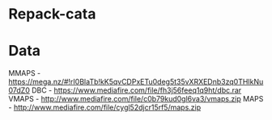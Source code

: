 # Repack-cata

# Data
MMAPS	- https://mega.nz/#!rI0BlaTb!kK5qvCDPxETu0deg5t35vXRXEDnb3zq0THIkNu07dZ0
DBC 	- https://www.mediafire.com/file/fh3j56feeq1q9ht/dbc.rar
VMAPS	- http://www.mediafire.com/file/c0b79kud0gl6va3/vmaps.zip
MAPS	- http://www.mediafire.com/file/cygl52djcr15rf5/maps.zip
